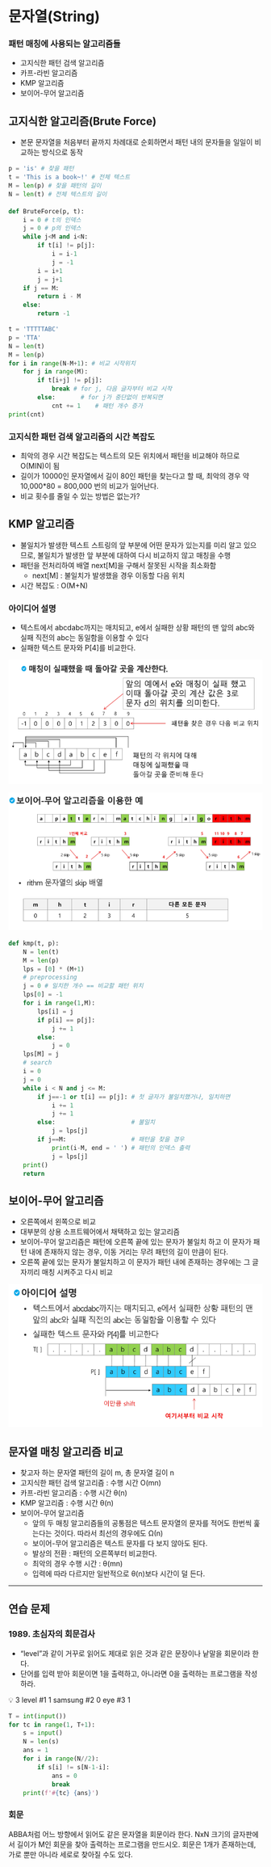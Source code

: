 # 문자열(String)

### 패턴 매칭에 사용되는 알고리즘들

- 고지식한 패턴 검색 알고리즘
- 카프-라빈 알고리즘
- KMP 알고리즘
- 보이어-무어 알고리즘

## 고지식한 알고리즘(Brute Force)

- 본문 문자열을 처음부터 끝까지 차례대로 순회하면서 패턴 내의 문자들을 일일이 비교하는 방식으로 동작

```python
p = 'is' # 찾을 패턴
t = 'This is a book~!' # 전체 텍스트
M = len(p) # 찾을 패턴의 길이
N = len(t) # 전체 텍스트의 길이

def BruteForce(p, t):
	i = 0 # t의 인덱스
	j = 0 # p의 인덱스
	while j<M and i<N:
		if t[i] != p[j]:
			i = i-1
			j = -1
		i = i+1
		j = j+1
	if j == M:
		return i - M
	else:
		return -1
```

```python
t = 'TTTTTABC'
p = 'TTA'
N = len(t)
M = len(p)
for i in range(N-M+1): # 비교 시작위치
    for j in range(M):
        if t[i+j] != p[j]:
            break # for j, 다음 글자부터 비교 시작
        else:       # for j가 중단없이 반복되면
            cnt += 1    # 패턴 개수 증가
print(cnt)
```

### 고지식한 패턴 검색 알고리즘의 시간 복잡도

- 최악의 경우 시간 복잡도는 텍스트의 모든 위치에서 패턴을 비교해야 하므로 O(MIN)이 됨
- 길이가 10000인 문자열에서 길이 80인 패턴을 찾는다고 할 때, 최악의 경우 약 10,000*80 = 800,000 번의 비교가 일어난다.
- 비교 횟수를 줄일 수 있는 방법은 없는가?

## KMP 알고리즘

- 불일치가 발생한 텍스트 스트링의 앞 부분에 어떤 문자가 있는지를 미리 알고 있으므로, 불일치가 발생한 앞 부분에 대하여 다시 비교하지 않고 매칭을 수행
- 패턴을 전처리하여 배열 next[M]을 구해서 잘못된 시작을 최소화함
    - next[M] : 불일치가 발생했을 경우 이동할 다음 위치
- 시간 복잡도 : O(M+N)

### 아이디어 설명

- 텍스트에서 abcdabc까지는 매치되고, e에서 실패한 상황 패턴의 맨 앞의 abc와 실패 직전의 abc는 동일함을 이용할 수 있다
- 실패한 텍스트 문자와 P[4]를 비교한다.

![Untitled](./image/string1.png)

![Untitled](./image/string2.png)

```python
def kmp(t, p):
    N = len(t)
    M = len(p)
    lps = [0] * (M+1)
    # preprocessing
    j = 0 # 일치한 개수 == 비교할 패턴 위치
    lps[0] = -1
    for i in range(1,M):
        lps[i] = j
        if p[i] == p[j]:
            j += 1
        else:
            j = 0
    lps[M] = j
    # search
    i = 0
    j = 0
    while i < N and j <= M:
        if j==-1 or t[i] == p[j]: # 첫 글자가 불일치했거나, 일치하면
            i += 1
            j += 1
        else:                     # 불일치
            j = lps[j]
        if j==M:                  # 패턴을 찾을 경우
            print(i-M, end = ' ') # 패턴의 인덱스 출력
            j = lps[j]
    print()
    return

```

## 보이어-무어 알고리즘

- 오른쪽에서 왼쪽으로 비교
- 대부분의 상용 소프트웨어에서 채택하고 있는 알고리즘
- 보이어-무어 알고리즘은 패턴에 오른쪽 끝에 있는 문자가 불일치 하고 이 문자가 패턴 내에 존재하지 않는 경우, 이동 거리는 무려 패턴의 길이 만큼이 된다.
- 오른쪽 끝에 있는 문자가 불일치하고 이 문자가 패턴 내에 존재하는 경우에는 그 글자끼리 매칭 시켜주고 다시 비교

![Untitled](./image/string3.png)

## 문자열 매칭 알고리즘 비교

- 찾고자 하는 문자열 패턴의 길이 m, 총 문자열 길이 n
- 고지식한 패턴 검색 알고리즘 : 수행 시간 O(mn)
- 카프-라빈 알고리즘 : 수행 시간 θ(n)
- KMP 알고리즘 : 수행 시간 θ(n)
- 보이어-무어 알고리즘
    - 앞의 두 매칭 알고리즘들의 공통점은 텍스트 문자열의 문자를 적어도 한번씩 훑는다는 것이다. 따라서 최선의 경우에도 Ω(n)
    - 보이어-무어 알고리즘은 텍스트 문자를 다 보지 않아도 된다.
    - 발상의 전환 : 패턴의 오른쪽부터 비교한다.
    - 최악의 경우 수행 시간 : θ(mn)
    - 입력에 따라 다르지만 일반적으로 θ(n)보다 시간이 덜 든다.

---

## 연습 문제

### 1989. 초심자의 회문검사

- “level”과 같이 거꾸로 읽어도 제대로 읽은 것과 같은 문장이나 낱말을 회문이라 한다.
- 단어를 입력 받아 회문이면 1을 출력하고, 아니라면 0을 출력하는 프로그램을 작성하라.

<aside>
💡 3
level         #1 1
samsung  #2 0
eye           #3 1

</aside>

```python
T = int(input())
for tc in range(1, T+1):
    s = input()
    N = len(s)
    ans = 1
    for i in range(N//2):
        if s[i] != s[N-1-i]:
            ans = 0
            break
    print(f'#{tc} {ans}')
```

### 회문

ABBA처럼 어느 방향에서 읽어도 같은 문자열을 회문이라 한다. NxN 크기의 글자판에서 길이가 M인 회문을 찾아 출력하는 프로그램을 만드시오. 회문은 1개가 존재하는데, 가로 뿐만 아니라 세로로 찾아질 수도 있다.